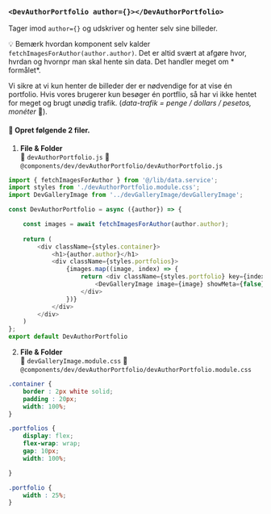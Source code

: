 
### `<DevAuthorPortfolio author={}></DevAuthorPortfolio>`

Tager imod `author={}` og udskriver og henter selv sine billeder.

:bulb: Bemærk hvordan komponent selv kalder `fetchImagesForAuthor(author.author)`. Det er altid svært at afgøre hvor, hvrdan og hvornpr man skal hente sin data. Det handler meget om * formålet*.

Vi sikre at vi kun henter de billeder der er nødvendige for at vise én portfolio. Hvis vores brugerer kun besøger én portflio, så har vi ikke hentet for meget og brugt unødig trafik. (*data-trafik = penge / dollars / pesetos, monéter* :eyes:).

#### :dart: Opret følgende 2 filer.

1. **File & Folder**    
:pencil: `devAuthorPortfolio.js` :file_folder: `@components/dev/devAuthorPortfolio/devAuthorPortfolio.js`
```javascript
import { fetchImagesForAuthor } from '@/lib/data.service';
import styles from './devAuthorPortfolio.module.css';
import DevGalleryImage from '../devGalleryImage/devGalleryImage';

const DevAuthorPortfolio = async ({author}) => {

    const images = await fetchImagesForAuthor(author.author);
    
    return (
        <div className={styles.container}>
            <h1>{author.author}</h1>
            <div className={styles.portfolios}>
                {images.map((image, index) => {
                    return <div className={styles.portfolio} key={index}>
                        <DevGalleryImage image={image} showMeta={false}></DevGalleryImage>
                    </div>
                })}
            </div>
        </div>
    )
};
export default DevAuthorPortfolio
```

2. **File & Folder**   
:pencil: `devGalleryImage.module.css` :file_folder: `@components/dev/devAuthorPortfolio/devAuthorPortfolio.module.css`

```css
.container {
    border : 2px white solid;
    padding : 20px;
    width: 100%;
}

.portfolios {
    display: flex;
    flex-wrap: wrap;
    gap: 10px;
    width: 100%;

}

.portfolio {
    width : 25%;
}
```